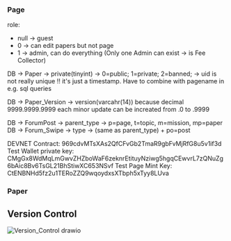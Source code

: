 ### Page
role:
  - null -> guest
  - 0 -> can edit papers but not page
  - 1 -> admin, can do everything (Only one Admin can exist -> is Fee Collector)

DB -> Paper -> private(tinyint) -> 0=public; 1=private; 2=banned;
            -> uid is not really unique !! it's just a timestamp. Have to combine with pagename in e.g. sql queries

DB -> Paper_Version -> version(varcahr(14)) because decimal 9999.9999.9999 each minor update can be increated from .0 to .9999

DB -> ForumPost -> parent_type -> p=page, t=topic, m=mission, mp=paper
DB -> Forum_Swipe -> type -> (same as parent_type) + po=post

DEVNET Contract: 969cdvMTsXAs2QfCFvGb2TmaR9gbFvMjRfG8u5v1if3d
Test Wallet private key: CMgGx8WdMqLmGwvZHZboWaF6zeknrEtituyNziwg5hgqCEwvrL7zQNuZg6bAic8Bv6TsGL21BhStiwXC653NSvf
Test Page Mint Key: CtENBNHd5fz2u1TERoZZQ9wqoydxsXTbph5xTyy8LUva

### Paper
## Version Control
  ![Version_Control drawio](https://user-images.githubusercontent.com/66218148/157411028-c5b8e295-c49e-4227-b035-35c8ecd801e7.png)
